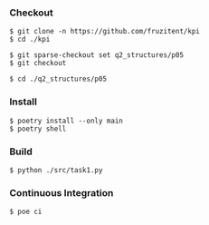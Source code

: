### Checkout
```shell
$ git clone -n https://github.com/fruzitent/kpi
$ cd ./kpi

$ git sparse-checkout set q2_structures/p05
$ git checkout

$ cd ./q2_structures/p05
```

### Install
```shell
$ poetry install --only main
$ poetry shell
```

### Build
```shell
$ python ./src/task1.py
```

### Continuous Integration
```shell
$ poe ci
```
